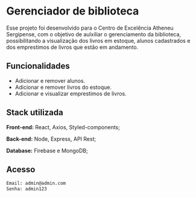 
# Gerenciador de biblioteca
Esse projeto foi desenvolvido para o Centro de
Excelência Atheneu Sergipense, com o objetivo de aulxiliar
o gerenciamento da biblioteca, possibilitando a visualização
dos livros em estoque, alunos cadastrados e  dos emprestimos
de livros que estão em andamento.
## Funcionalidades

- Adicionar e remover alunos.
- Adicionar e remover livros do estoque.
- Adicionar e visualizar emprestimos de livros.



## Stack utilizada

**Front-end:** React, Axios, Styled-components;

**Back-end:** Node, Express, API Rest;

**Database:** Firebase e MongoDB;



## Acesso

```bash
Email: admin@admin.com
Senha: admin123
```
